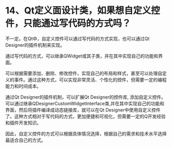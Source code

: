 # 14、Qt定义面设计类，如果想自定义控件，只能通过写代码的方式吗？

不一定。在Qt中，自定义控件可以通过写代码的方式实现，也可以通过Qt Designer的插件机制来实现。

通过写代码的方式，可以继承QWidget或其子类，并在其中实现自己的功能和界面。

可以根据需要添加、删除、修改控件，实现自己的布局和样式，甚至可以处理自定义的事件。通过这种方式，可以实现非常灵活、个性化的控件，但需要一定的编程能力和时间成本。

通过Qt Designer的插件机制，可以扩展Qt Designer的控件库, 添加自定义控件。可以通过继承QDesignerCustomWidgetInterface类,并在其中实现自己的功能和界面，然后将插件编译成动态链接库，就可以在Qt Designer中使用自定义控件了。这种方式相对于写代码的方式，更加便捷和可视化，但需要一定的Q开发经验和插件开发知识。

因此，自定义控件的方式可以根据具体情况选择，根据自己的需求和技术水平选择最适合自己的方式。